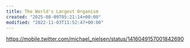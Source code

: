 ```yaml
---
title: The World's Largest Organism
created: "2025-08-09T05:21:14+00:00"
modified: "2022-11-03T11:52:47+00:00"
---
```

https://mobile.twitter.com/michael_nielsen/status/1416049157001842690

 
